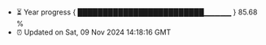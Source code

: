 - ⏳ Year progress { █████████████████████████▁▁▁▁▁ } 85.68 %
- ⏰ Updated on Sat, 09 Nov 2024 14:18:16 GMT

